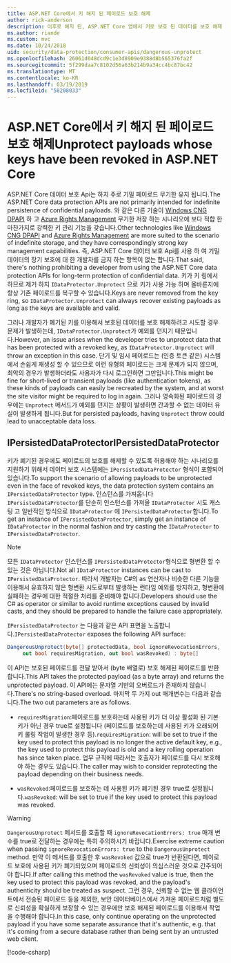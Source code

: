 ```yaml
---
title: ASP.NET Core에서 키 해지 된 페이로드 보호 해제
author: rick-anderson
description: 이후로 해지 된, ASP.NET Core 앱에서 키로 보호 된 데이터를 보호 해제 하는 방법에 알아봅니다.
ms.author: riande
ms.custom: mvc
ms.date: 10/24/2018
uid: security/data-protection/consumer-apis/dangerous-unprotect
ms.openlocfilehash: 26061d048dcd9c1e3d8909e9388d8b565376fa2f
ms.sourcegitcommit: 5f299daa7c8102d56a63b214b9a34cc4bc87bc42
ms.translationtype: MT
ms.contentlocale: ko-KR
ms.lasthandoff: 03/19/2019
ms.locfileid: "58208033"
---
```

# <a name="unprotect-payloads-whose-keys-have-been-revoked-in-aspnet-core"></a><span data-ttu-id="9b0e7-103">ASP.NET Core에서 키 해지 된 페이로드 보호 해제</span><span class="sxs-lookup"><span data-stu-id="9b0e7-103">Unprotect payloads whose keys have been revoked in ASP.NET Core</span></span>

<a name="data-protection-consumer-apis-dangerous-unprotect"></a>

<span data-ttu-id="9b0e7-104">ASP.NET Core 데이터 보호 Api는 하지 주로 기밀 페이로드 무기한 유지 됩니다.</span><span class="sxs-lookup"><span data-stu-id="9b0e7-104">The ASP.NET Core data protection APIs are not primarily intended for indefinite persistence of confidential payloads.</span></span> <span data-ttu-id="9b0e7-105">와 같은 다른 기술이 [Windows CNG DPAPI](https://msdn.microsoft.com/library/windows/desktop/hh706794%28v=vs.85%29.aspx) 하 고 [Azure Rights Management](/rights-management/) 무기한 저장 하는 시나리오에 보다 적합 한 마찬가지로 강력한 키 관리 기능을 갖습니다.</span><span class="sxs-lookup"><span data-stu-id="9b0e7-105">Other technologies like [Windows CNG DPAPI](https://msdn.microsoft.com/library/windows/desktop/hh706794%28v=vs.85%29.aspx) and [Azure Rights Management](/rights-management/) are more suited to the scenario of indefinite storage, and they have correspondingly strong key management capabilities.</span></span> <span data-ttu-id="9b0e7-106">즉, ASP.NET Core 데이터 보호 Api를 사용 하 여 기밀 데이터의 장기 보호에 대 한 개발자를 금지 하는 항목이 없는 합니다.</span><span class="sxs-lookup"><span data-stu-id="9b0e7-106">That said, there's nothing prohibiting a developer from using the ASP.NET Core data protection APIs for long-term protection of confidential data.</span></span> <span data-ttu-id="9b0e7-107">키가 키 링에서 하므로 제거 하지 `IDataProtector.Unprotect` 으로 키가 사용 가능 하며 올바른지에 항상 기존 페이로드를 복구할 수 있습니다.</span><span class="sxs-lookup"><span data-stu-id="9b0e7-107">Keys are never removed from the key ring, so `IDataProtector.Unprotect` can always recover existing payloads as long as the keys are available and valid.</span></span>

<span data-ttu-id="9b0e7-108">그러나 개발자가 폐기된 키를 이용해서 보호된 데이터를 보호 해제하려고 시도할 경우 문제가 발생하는데, `IDataProtector.Unprotect`가 예외를 던지기 때문입니다.</span><span class="sxs-lookup"><span data-stu-id="9b0e7-108">However, an issue arises when the developer tries to unprotect data that has been protected with a revoked key, as `IDataProtector.Unprotect` will throw an exception in this case.</span></span> <span data-ttu-id="9b0e7-109">단기 및 임시 페이로드는 (인증 토큰 같은) 시스템에서 손쉽게 재생성 할 수 있으므로 이런 유형의 페이로드는 크게 문제가 되지 않으며, 최악의 경우가 발생하더라도 사용자가 다시 로그인하면 그만입니다.</span><span class="sxs-lookup"><span data-stu-id="9b0e7-109">This might be fine for short-lived or transient payloads (like authentication tokens), as these kinds of payloads can easily be recreated by the system, and at worst the site visitor might be required to log in again.</span></span> <span data-ttu-id="9b0e7-110">그러나 영속화된 페이로드의 경우에는 `Unprotect` 메서드가 예외를 던지는 상황이 발생하면 간과할 수 없는 데이터 유실이 발생하게 됩니다.</span><span class="sxs-lookup"><span data-stu-id="9b0e7-110">But for persisted payloads, having `Unprotect` throw could lead to unacceptable data loss.</span></span>

## <a name="ipersisteddataprotector"></a><span data-ttu-id="9b0e7-111">IPersistedDataProtector</span><span class="sxs-lookup"><span data-stu-id="9b0e7-111">IPersistedDataProtector</span></span>

<span data-ttu-id="9b0e7-112">키가 폐기된 경우에도 페이로드의 보호를 해제할 수 있도록 허용해야 하는 시나리오를 지원하기 위해서 데이터 보호 시스템에는 `IPersistedDataProtector` 형식이 포함되어 있습니다.</span><span class="sxs-lookup"><span data-stu-id="9b0e7-112">To support the scenario of allowing payloads to be unprotected even in the face of revoked keys, the data protection system contains an `IPersistedDataProtector` type.</span></span> <span data-ttu-id="9b0e7-113">인스턴스를 가져옵니다 `IPersistedDataProtector`를 단순히 인스턴스를 가져올 `IDataProtector` 시도 캐스팅 고 일반적인 방식으로 `IDataProtector` 에 `IPersistedDataProtector`합니다.</span><span class="sxs-lookup"><span data-stu-id="9b0e7-113">To get an instance of `IPersistedDataProtector`, simply get an instance of `IDataProtector` in the normal fashion and try casting the `IDataProtector` to `IPersistedDataProtector`.</span></span>

> [!NOTE]
> <span data-ttu-id="9b0e7-114">모든 `IDataProtector` 인스턴스를 `IPersistedDataProtector`형식으로 형변환 할 수 있는 것은 아닙니다.</span><span class="sxs-lookup"><span data-stu-id="9b0e7-114">Not all `IDataProtector` instances can be cast to `IPersistedDataProtector`.</span></span> <span data-ttu-id="9b0e7-115">따라서 개발자는 C#의 as 연산자나 비슷한 다른 기능을 이용해서 유효하지 않은 형변환 시도로부터 발생하는 런타임 예외를 방지하고, 형변환에 실패하는 경우에 대한 적절한 처리를 준비해야 합니다.</span><span class="sxs-lookup"><span data-stu-id="9b0e7-115">Developers should use the C# as operator or similar to avoid runtime exceptions caused by invalid casts, and they should be prepared to handle the failure case appropriately.</span></span>

<span data-ttu-id="9b0e7-116">`IPersistedDataProtector` 는 다음과 같은 API 표면을 노출합니다.</span><span class="sxs-lookup"><span data-stu-id="9b0e7-116">`IPersistedDataProtector` exposes the following API surface:</span></span>

```csharp
DangerousUnprotect(byte[] protectedData, bool ignoreRevocationErrors,
     out bool requiresMigration, out bool wasRevoked) : byte[]
```

<span data-ttu-id="9b0e7-117">이 API는 보호된 페이로드를 전달 받아서 (byte 배열로) 보호 해제된 페이로드를 반환합니다.</span><span class="sxs-lookup"><span data-stu-id="9b0e7-117">This API takes the protected payload (as a byte array) and returns the unprotected payload.</span></span> <span data-ttu-id="9b0e7-118">이 API에는 문자열 기반의 오버로드가 존재하지 않습니다.</span><span class="sxs-lookup"><span data-stu-id="9b0e7-118">There's no string-based overload.</span></span> <span data-ttu-id="9b0e7-119">마지막 두 가지 out 매개변수는 다음과 같습니다.</span><span class="sxs-lookup"><span data-stu-id="9b0e7-119">The two out parameters are as follows.</span></span>

* <span data-ttu-id="9b0e7-120">`requiresMigration`:페이로드를 보호하는데 사용된 키가 더 이상 활성화 된 기본 키가 아닌 경우 true로 설정됩니다 (페이로드를 보호하는데 사용된 키가 오래되어 키 롤링 작업이 발생한 경우 등).</span><span class="sxs-lookup"><span data-stu-id="9b0e7-120">`requiresMigration`: will be set to true if the key used to protect this payload is no longer the active default key, e.g., the key used to protect this payload is old and a key rolling operation has since taken place.</span></span> <span data-ttu-id="9b0e7-121">업무 규칙에 따라서는 호출자가 페이로드를 다시 보호해야 하는 경우도 있습니다.</span><span class="sxs-lookup"><span data-stu-id="9b0e7-121">The caller may wish to consider reprotecting the payload depending on their business needs.</span></span>

* <span data-ttu-id="9b0e7-122">`wasRevoked`:페이로드를 보호하는 데 사용된 키가 폐기된 경우 true로 설정됩니다.</span><span class="sxs-lookup"><span data-stu-id="9b0e7-122">`wasRevoked`: will be set to true if the key used to protect this payload was revoked.</span></span>

>[!WARNING]
> <span data-ttu-id="9b0e7-123">`DangerousUnprotect` 메서드를 호출할 때 `ignoreRevocationErrors: true` 매개 변수를 true로 전달하는 경우에는 특히 주의하시기 바랍니다.</span><span class="sxs-lookup"><span data-stu-id="9b0e7-123">Exercise extreme caution when passing `ignoreRevocationErrors: true` to the `DangerousUnprotect` method.</span></span> <span data-ttu-id="9b0e7-124">만약 이 메서드를 호출한 후 `wasRevoked` 값으로 true가 반환된다면, 페이로드 보호에 사용된 키가 폐기되었으며 페이로드의 신뢰성이 의심스러운 것으로 간주되어야 합니다.</span><span class="sxs-lookup"><span data-stu-id="9b0e7-124">If after calling this method the `wasRevoked` value is true, then the key used to protect this payload was revoked, and the payload's authenticity should be treated as suspect.</span></span> <span data-ttu-id="9b0e7-125">그런 경우, 신뢰할 수 없는 웹 클라이언트에서 전송된 페이로드 등을 제외한, 보안 데이터베이스에서 가져온 페이로드처럼 별도로 신뢰성을 확실하게 보장할 수 있는 경우에만 보호 해제된 페이로드를 이용해서 작업을 수행해야 합니다.</span><span class="sxs-lookup"><span data-stu-id="9b0e7-125">In this case, only continue operating on the unprotected payload if you have some separate assurance that it's authentic, e.g. that it's coming from a secure database rather than being sent by an untrusted web client.</span></span>

[!code-csharp[](dangerous-unprotect/samples/dangerous-unprotect.cs)]
